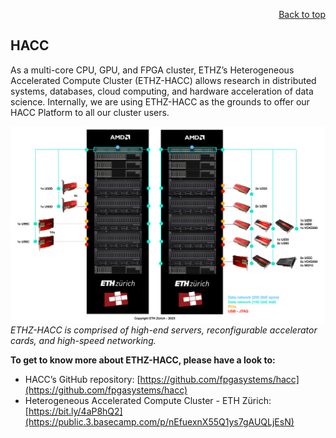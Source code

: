 <div id="readme" class="Box-body readme blob js-code-block-container">
<article class="markdown-body entry-content p-3 p-md-6" itemprop="text">
<p align="right">
<a href="https://github.com/fpgasystems/hacc-platform#--hardware-acceleration-platform">Back to top</a>
</p>

## HACC

As a multi-core CPU, GPU, and FPGA cluster, ETHZ’s Heterogeneous Accelerated Compute Cluster (ETHZ-​HACC) allows research in distributed systems, databases, cloud computing, and hardware acceleration of data science. Internally, we are using ETHZ-HACC as the grounds to offer our HACC Platform to all our cluster users.

![ETHZ-HACC is comprised of high-​end servers, reconfigurable accelerator cards, and high-​speed networking.](./imgs/hacc.png "ETHZ-HACC is comprised of high-​end servers, reconfigurable accelerator cards, and high-​speed networking.")
*ETHZ-HACC is comprised of high-​end servers, reconfigurable accelerator cards, and high-​speed networking.*

**To get to know more about ETHZ-HACC, please have a look to:**

* HACC’s GitHub repository: [https://github.com/fpgasystems/hacc](https://github.com/fpgasystems/hacc)
* Heterogeneous Accelerated Compute Cluster - ETH Zürich: [https://bit.ly/4aP8hQ2](https://public.3.basecamp.com/p/nEfuexnX55Q1ys7gAUQLjEsN)